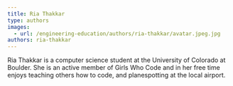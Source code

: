 ```yaml
---
title: Ria Thakkar
type: authors
images:
  - url: /engineering-education/authors/ria-thakkar/avatar.jpeg.jpg
authors: ria-thakkar
---
```

Ria Thakkar is a computer science student at the University of Colorado at Boulder. She is an active member of Girls Who Code and in her free time enjoys teaching others how to code, and planespotting at the local airport.
